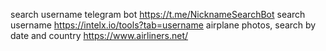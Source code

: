 search username telegram bot https://t.me/NicknameSearchBot
search username https://intelx.io/tools?tab=username
airplane photos, search by date and country https://www.airliners.net/